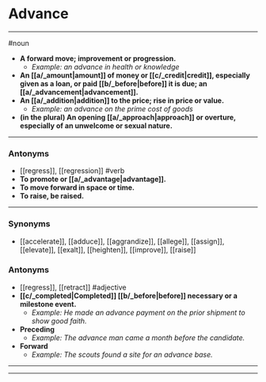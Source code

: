 # Advance
---
#noun
- **A forward move; improvement or progression.**
	- _Example: an advance in health or knowledge_
- **An [[a/_amount|amount]] of money or [[c/_credit|credit]], especially given as a loan, or paid [[b/_before|before]] it is due; an [[a/_advancement|advancement]].**
- **An [[a/_addition|addition]] to the price; rise in price or value.**
	- _Example: an advance on the prime cost of goods_
- **(in the plural) An opening [[a/_approach|approach]] or overture, especially of an unwelcome or sexual nature.**
---
### Antonyms
- [[regress]], [[regression]]
#verb
- **To promote or [[a/_advantage|advantage]].**
- **To move forward in space or time.**
- **To raise, be raised.**
---
### Synonyms
- [[accelerate]], [[adduce]], [[aggrandize]], [[allege]], [[assign]], [[elevate]], [[exalt]], [[heighten]], [[improve]], [[raise]]
### Antonyms
- [[regress]], [[retract]]
#adjective
- **[[c/_completed|Completed]] [[b/_before|before]] necessary or a milestone event.**
	- _Example: He made an advance payment on the prior shipment to show good faith._
- **Preceding**
	- _Example: The advance man came a month before the candidate._
- **Forward**
	- _Example: The scouts found a site for an advance base._
---
---
